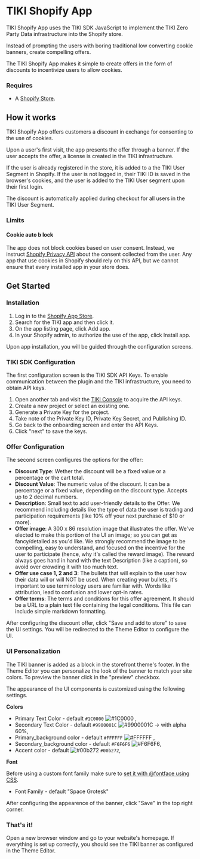 # TIKI Shopify App
TIKI Shopify App uses the TIKI SDK JavaScript to implement the TIKI Zero Party Data infrastructure into the Shopify store.

Instead of prompting the users with boring traditional low converting cookie banners, create compelling offers.

The TIKI Shopify App makes it simple to create offers in the form of discounts to incentivize users to allow cookies.

### Requires

- A [Shopify Store](https://www.shopify.com/).

## How it works
TIKI Shopify App offers customers a discount in exchange for consenting to the use of cookies.

Upon a user's first visit, the app presents the offer through a banner. If the user accepts the offer, a license is created in the TIKI infrastructure. 

If the user is already registered in the store, it is added to a the TIKI User Segment in Shopify. If the user is not logged in, their TIKI ID is saved in the browser's cookies, and the user is added to the TIKI User segment upon their first login. 

The discount is automatically applied during checkout for all users in the TIKI User Segment.

### Limits
#### Cookie auto b lock
The app does not block cookies based on user consent. Instead, we instruct [Shopify Privacy API](https://shopify.dev/docs/api/consent-tracking) about the consent collected from the user. Any app that use cookies in Shopify should rely on this API, but we cannot ensure that every installed app in your store does. 

## Get Started
### Installation
1. Log in to the [Shopify App Store](https://apps.shopify.com/).
2. Search for the TIKI app and then click it.
3. On the app listing page, click Add app.
4. In your Shopify admin, to authorize the use of the app, click Install app.

Upon app installation, you will be guided through the configuration screens.

### TIKI SDK Configuration
The first configuration screen is the TIKI SDK API Keys. To enable communication between the plugin and the TIKI infrastructure, you need to obtain API keys.
1. Open another tab and visit the [TIKI Console](https://console.mytiki.com) to acquire the API keys.
2. Create a new project or select an existing one.
3. Generate a Private Key for the project.
4. Take note of the Private Key ID, Private Key Secret, and Publishing ID.
5. Go back to the onboarding screen and enter the API Keys.
6. Click "next" to save the keys.

### Offer Configuration
The second screen configures the options for the offer:

- **Discount Type**: Wether the discount will be a fixed value or a percentage or the cart total.
- **Discount Value**: The numeric value of the discount. It can be a percentage or a fixed value, depending on the discount type. Accepts up to 2 decimal numbers.	
- **Description**: Small text to add user-friendly details to the Offer. We recommend including details like the type of data the user is trading and participation requirements (like 10% off your next purchase of $10 or more).
- **Offer image**: A 300 x 86 resolution image that illustrates the offer. We've elected to make this portion of the UI an image; so you can get as fancy/detailed as you'd like. We strongly recommend the image to be compelling, easy to understand, and focused on the incentive for the user to participate (hence, why it's called the reward image). The reward always goes hand in hand with the text Description (like a caption), so avoid over crowding it with too much text.
- **Offer use case 1, 2 and 3**: The bullets that will explain to the user how their data will or will NOT be used. When creating your bullets, it's important to use terminology users are familiar with. Words like attribution, lead to confusion and lower opt-in rates.
- **Offer terms**: The terms and conditions for this offer agreement. It should be a URL to a plain text file containing the legal conditions. This file can include simple markdown formatting.

After configuring the discount offer, click "Save and add to store" to save the UI settings. You will be redirected to the Theme Editor to configure the UI.

### UI Personalization
The TIKI banner is added as a block in the storefront theme's footer. 
In the Theme Editor you can personalize the look of the banner to match your site colors. To preview the banner click in the "preview" checkbox. 

The appearance of the UI components is customized using the following settings.

**Colors**
- Primary Text Color - default `#1C0000` ![#1C0000](https://placehold.co/15x15/1C0000/1C0000.png) ,
- Secondary Text Color - default `#9900001C` ![#9900001C](https://placehold.co/15x15/1C0000/1C0000.png) -> with alpha 60%, 
- Primary_background color - default `#FFFFFF` ![#FFFFFF](https://placehold.co/15x15/FFFFFF/FFFFFF.png) ,
- Secondary_background color - default `#F6F6F6` ![#F6F6F6](https://placehold.co/15x15/F6F6F6/F6F6F6.png),
- Accent color - default ![#00b272](https://placehold.co/15x15/00b272/00b272.png) `#00b272`,

**Font**

Before using a custom font family make sure to [set it with @fontface using CSS](https://developer.mozilla.org/en-US/docs/Web/CSS/@font-face).

- Font Family - default "Space Grotesk"

After configuring the appearence of the banner, click "Save" in the top right corner.

### That's it!
Open a new browser window and go to your website's homepage. If everything is set up correctly, you should see the TIKI banner as configured in the Theme Editor.